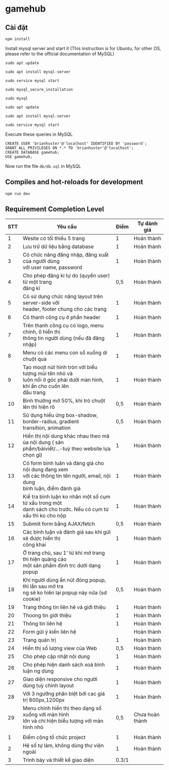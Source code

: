 # gamehub

## Cài đặt
```
npm install
```

Install mysql server and start it (This instruction is for Ubuntu, for other OS, please refer to the official documentation of MySQL)

` sudo apt update `

` sudo apt install mysql-server `

` sudo service mysql start `

` sudo mysql_secure_installation `

` sudo mysql `

` sudo apt update `

` sudo apt install mysql-server `

` sudo service mysql start `

Execute these queries in MySQL
```
CREATE USER 'brianhuster'@'localhost' IDENTIFIED BY 'password';
GRANT ALL PRIVILEGES ON *.* TO 'brianhuster'@'localhost';
CREATE DATABASE gamehub;
USE gamehub;
```

Now run the file `db/db.sql` in MySQL

## Compiles and hot-reloads for development
```
npm run dev
``` 

## Requirement Completion Level

| STT | Yêu cầu                                                                                                                         | Điểm | Tự đánh giá     |
| --- | ------------------------------------------------------------------------------------------------------------------------------- | ---- | --------------- |
| 1   | Wesite có tối thiểu 5 trang                                                                                                     | 1    | Hoàn thành      |
| 2   | Lưu trữ dữ liệu bằng database                                                                                                   | 1    | Hoàn thành      |
| 3   | Có chức năng đăng nhập, đăng xuất của người dùng<br>với user name, password                                                     | 1    | Hoàn thành      |
| 4   | Cho phép đăng kí tự do (quyền user) từ một trang<br>đăng kí                                                                     | 0,5  | Hoàn thành      |
| 5   | Có sử dụng chức năng layout trên server-side với<br>header, footer chung cho các trang                                          | 1    | Hoàn thành      |
| 6   | Có thanh công cụ ở phần header                                                                                                  | 1    | Hoàn thành      |
| 7   | Trên thanh công cụ có logo, menu chính, ô hiển thị<br>thông tin người dùng (nếu đã đăng nhập)                                   | 1    | Hoàn thành      |
| 8   | Menu có các menu con số xuống di chuột qua                                                                                      | 1    | Hoàn thành      |
| 9   | Tạo moojt nút hình tròn với biểu tượng mũi tên nhỏ và<br>luôn nối ở góc phải dưới màn hình, khi ấn cho cuốn lên<br>đầu trang    | 1    | Hoàn thành      |
| 10  | Bình thường mờ 50%, khi trỏ chuột lên thì hiện rõ                                                                               | 0,5  | Hoàn thành      |
| 11  | Sử dụng hiếu ứng box-shadow, border-radius, gradient<br>transition, animation                                                   | 0,5  | Hoàn thành      |
| 12  | Hiển thị nội dung khác nhau theo mã ủa nội dung ( sản<br>phẩm/bàiviết/...-tuỳ theo website lựa chọn gì)                         | 1    | Hoàn thành      |
| 13  | Có form bình luân và đáng giá cho nội dung đang xem<br>với các thông tin tên người, email, nội dung<br>bình luận, điểm đánh giá | 1    | Hoàn thành      |
| 14  | Kiể tra bình luận ko nhân một số cụm từ xấu trong một<br>danh sách cho trước. Nếu có cụm từ xấu thì ko cho nộp                  | 1    | Hoàn thành      |
| 15  | Submiit form bằng AJAX/fetch                                                                                                    | 0,5  | Hoàn thành      |
| 16  | Các bình luận và đánh giá sau khi gửi sẽ được hiển thị<br>công khai                                                             | 1    | Hoàn thành      |
| 17  | Ở trang chủ, sau 1' từ khi mở trang thì hiện quảng cáo<br>một sản phẩm định trc dưới dạng popup                                 | 1    | Hoàn thành      |
| 18  | Khi người dùng ấn nút đóng popup, thì lần sau mở tra<br>ng sẽ ko hiên lại popup này nữa (sd cookie)                             | 0,5  | Hoàn thành      |
| 19  | Trang thông tin liên hê và giới thiệu                                                                                           | 1    | Hoàn thành      |
| 20  | Thoong tin giới thiệu                                                                                                           | 1    | Hoàn thành      |
| 21  | Thông tin liên hệ                                                                                                               | 1    | Hoàn thành      |
| 22  | Form gửi ý kiến liên hệ                                                                                                         |      | Hoàn thành      |
| 23  | Trang quản trị                                                                                                                  | 1    | Hoàn thành      |
| 24  | Hiển thị số lượng view của Web                                                                                                  | 0,5  | Hoàn thành      |
| 25  | Cho phép cập nhật nội dung                                                                                                      | 1    | Hoàn thành      |
| 26  | Cho phép hiện danh sách xoá bình luận ng dùng                                                                                   | 1    | Hoàn thành      |
| 27  | Giao diện responsive cho người dùng tuỳ chỉnh layout                                                                            | 1    | Hoàn thành      |
| 28  | Với 3 ngưỡng phân biệt bới cac giá trị 800px,1200px                                                                             | 1    | Hoàn thành      |
| 29  | Menu chính hiển thị theo dạng sổ xuống với màn hình<br>lớn và chỉ hiện biểu tượng với màn hình nhỏ                              | 0,5  | Chưa hoàn thành |
|     |                                                                                                                                 |      |                 |
| 1   | Điểm cộng tổ chức project                                                                                                       | 1    | Hoàn thành      |
| 2   | Hệ số tự làm, không dùng thư viện ngoài                                                                                         | 1    | Hoàn thành      |
| 3   | Trình bày và thiết kế giao diện                                                                                                 | 0.3/1  |                 |
